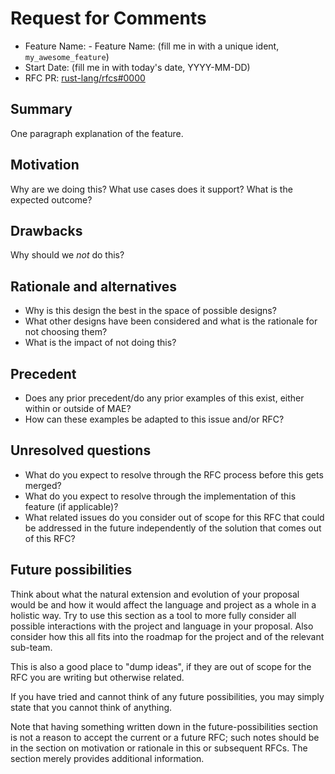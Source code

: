 <!--Adapted from: https://github.com/rust-lang/rfcs/blob/master/0000-template.md-->
<!--Feel free to remove these comments -->
# Request for Comments

- Feature Name: - Feature Name: (fill me in with a unique ident,
  `my_awesome_feature`)
- Start Date: (fill me in with today's date, YYYY-MM-DD)
- RFC PR: [rust-lang/rfcs#0000](https://github.com/rust-lang/rfcs/pull/0000)

## Summary

[summary]: #summary

One paragraph explanation of the feature.

## Motivation

[motivation]: #motivation

Why are we doing this? What use cases does it support? What is the expected outcome?

<!--
Include this section if and only if your RFC is technical. Otherwise, feel free to
remove.

# Guide-level explanation
[guide-level-explanation]: #guide-level-explanation

Explain the proposal as if it was already included in MAE and you were teaching it to
another user. That generally means:

- Introducing new named concepts.
- Explaining the feature largely in terms of examples.
- Explaining how users should *think* about the feature, and how it should impact the
  way they use MAE. It should explain the impact as concretely as possible.

## Reference-level explanation

[reference-level-explanation]: #reference-level-explanation

This is the technical portion of the RFC. Explain the design in sufficient detail
that:

- Its interaction with other features is clear.
- It is reasonably clear how the feature would be implemented.
- Corner cases are dissected by example.

The section should return to the examples given in the previous section, and explain
more fully how the detailed proposal makes those examples work.
-->

## Drawbacks

[drawbacks]: #drawbacks

Why should we *not* do this?

## Rationale and alternatives

[rationale-and-alternatives]: #rationale-and-alternatives

- Why is this design the best in the space of possible designs?
- What other designs have been considered and what is the rationale for not choosing
  them?
- What is the impact of not doing this?

## Precedent

[precedent]: #precedent

- Does any prior precedent/do any prior examples of this exist, either within or
  outside of MAE?
- How can these examples be adapted to this issue and/or RFC?

## Unresolved questions

[unresolved-questions]: #unresolved-questions

- What do you expect to resolve through the RFC process before this gets merged?
- What do you expect to resolve through the implementation of this feature (if
  applicable)?
- What related issues do you consider out of scope for this RFC that could be
  addressed in the future independently of the solution that comes out of this RFC?

## Future possibilities

[future-possibilities]: #future-possibilities

Think about what the natural extension and evolution of your proposal would be and
how it would affect the language and project as a whole in a holistic way. Try to use
this section as a tool to more fully consider all possible interactions with the
project and language in your proposal. Also consider how this all fits into the
roadmap for the project and of the relevant sub-team.

This is also a good place to "dump ideas", if they are out of scope for the RFC you
are writing but otherwise related.

If you have tried and cannot think of any future possibilities, you may simply state
that you cannot think of anything.

Note that having something written down in the future-possibilities section is not a
reason to accept the current or a future RFC; such notes should be in the section on
motivation or rationale in this or subsequent RFCs. The section merely provides
additional information.